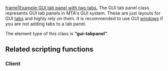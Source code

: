 [frame|Example GUI tab panel with two tabs.](/Image:gui-tabpanelandtab.png.md "wikilink") The GUI tab panel class represents GUI tab panels in MTA's GUI system. These are just layouts for GUI [tabs](/Element/GUI/Tab.md "wikilink") and highly rely on them. It is recommended to use GUI [windows](/Element/GUI/Window.md "wikilink") if you are not adding tabs to a tab panel.

The element type of this class is **“gui-tabpanel”**.

Related scripting functions
---------------------------

### Client
